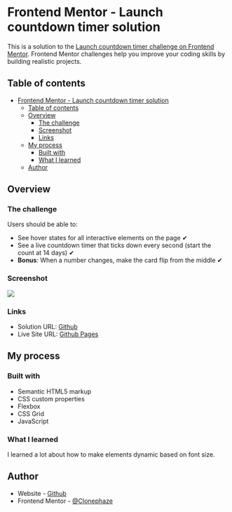 # Frontend Mentor - Launch countdown timer solution

This is a solution to the [Launch countdown timer challenge on Frontend Mentor](https://www.frontendmentor.io/challenges/launch-countdown-timer-N0XkGfyz-). Frontend Mentor challenges help you improve your coding skills by building realistic projects. 

## Table of contents

- [Frontend Mentor - Launch countdown timer solution](#frontend-mentor---launch-countdown-timer-solution)
  - [Table of contents](#table-of-contents)
  - [Overview](#overview)
    - [The challenge](#the-challenge)
    - [Screenshot](#screenshot)
    - [Links](#links)
  - [My process](#my-process)
    - [Built with](#built-with)
    - [What I learned](#what-i-learned)
  - [Author](#author)
## Overview

### The challenge

Users should be able to:

- See hover states for all interactive elements on the page ✔
- See a live countdown timer that ticks down every second (start the count at 14 days) ✔
- **Bonus**: When a number changes, make the card flip from the middle ✔

### Screenshot

![](challenge-screenshot.png)

### Links

- Solution URL: [Github](https://github.com/Clonephaze/FEMChallenge-launch-countdown-timer-main)
- Live Site URL: [Github Pages](https://clonephaze.github.io/FEMChallenge-launch-countdown-timer-main/)

## My process

### Built with

- Semantic HTML5 markup
- CSS custom properties
- Flexbox
- CSS Grid
- JavaScript

### What I learned

I learned a lot about how to make elements dynamic based on font size. 

## Author

- Website - [Github](https://github.com/Clonephaze)
- Frontend Mentor - [@Clonephaze](https://www.frontendmentor.io/profile/Clonephaze)